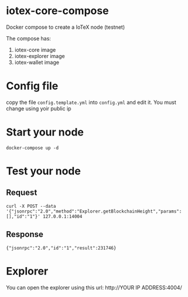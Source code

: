 # iotex-core-compose

Docker compose to create a IoTeX node (testnet)	

The compose has:
1. iotex-core image
2. iotex-explorer image
3. iotex-wallet image

# Config file

copy the file ```config.template.yml``` into ```config.yml``` and edit it. You must change using yoir public ip

# Start your node

```
docker-compose up -d
```

# Test your node

## Request

```
curl -X POST --data '{"jsonrpc":"2.0","method":"Explorer.getBlockchainHeight","params":[],"id":"1"}' 127.0.0.1:14004 
```

## Response

```
{"jsonrpc":"2.0","id":"1","result":231746}
```
# Explorer

You can open the explorer using this url: http://YOUR IP ADDRESS:4004/

